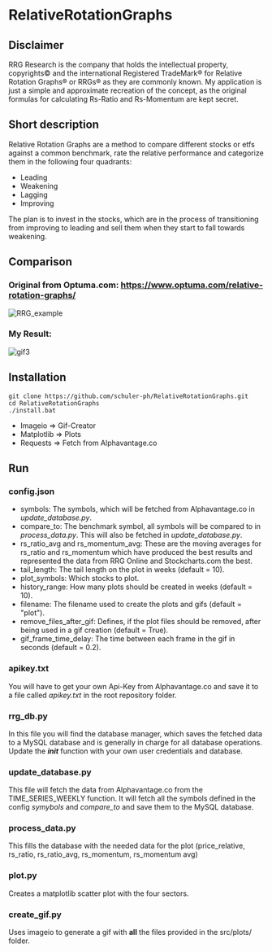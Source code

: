 # RelativeRotationGraphs
## Disclaimer
RRG Research is the company that holds the intellectual property, copyrights© and the international Registered TradeMark® for Relative Rotation Graphs® or RRGs® as they are commonly known. My application is just a simple and approximate recreation of the concept, as the original formulas for calculating Rs-Ratio and Rs-Momentum are kept secret.

## Short description
Relative Rotation Graphs are a method to compare different stocks or etfs against a common benchmark, rate the relative performance and categorize them in the following four quadrants:

* Leading
* Weakening
* Lagging
* Improving

The plan is to invest in the stocks, which are in the process of transitioning from improving to leading and sell them when they start to fall towards weakening.

## Comparison

### Original from Optuma.com: https://www.optuma.com/relative-rotation-graphs/
![RRG_example](https://cdn1.optuma.com/wp-content/uploads/Relative-Rotation-Graph-GIF.gif)

### My Result:
![gif3](https://user-images.githubusercontent.com/38164738/150478622-18b44a25-62e2-49b0-bb98-4b0f46d18975.gif)

## Installation
```
git clone https://github.com/schuler-ph/RelativeRotationGraphs.git
cd RelativeRotationGraphs
./install.bat
```

* Imageio => Gif-Creator
* Matplotlib => Plots
* Requests => Fetch from Alphavantage.co

## Run
### config.json
* symbols: The symbols, which will be fetched from Alphavantage.co in *update_database.py*.
* compare_to: The benchmark symbol, all symbols will be compared to in *process_data.py*. This will also be fetched in *update_database.py*.
* rs_ratio_avg and rs_momentum_avg: These are the moving averages for rs_ratio and rs_momentum which have produced the best results and represented the data from RRG Online and Stockcharts.com the best.
* tail_length: The tail length on the plot in weeks (default = 10).
* plot_symbols: Which stocks to plot.
* history_range: How many plots should be created in weeks (default = 10).
* filename: The filename used to create the plots and gifs (default = "plot").
* remove_files_after_gif: Defines, if the plot files should be removed, after being used in a gif creation (default = True).
* gif_frame_time_delay: The time between each frame in the gif in seconds (default = 0.2).

### apikey.txt
You will have to get your own Api-Key from Alphavantage.co and save it to a file called *apikey.txt* in the root repository folder.

### rrg_db.py
In this file you will find the database manager, which saves the fetched data to a MySQL database and is generally in charge for all database operations. Update the *__init__* function with your own user credentials and database.

### update_database.py
This file will fetch the data from Alphavantage.co from the TIME_SERIES_WEEKLY function. It will fetch all the symbols defined in the config *symybols* and *compare_to* and save them to the MySQL database.

### process_data.py
This fills the database with the needed data for the plot (price_relative, rs_ratio, rs_ratio_avg, rs_momentum, rs_momentum avg)

### plot.py
Creates a matplotlib scatter plot with the four sectors.

### create_gif.py
Uses imageio to generate a gif with **all** the files provided in the src/plots/ folder.
